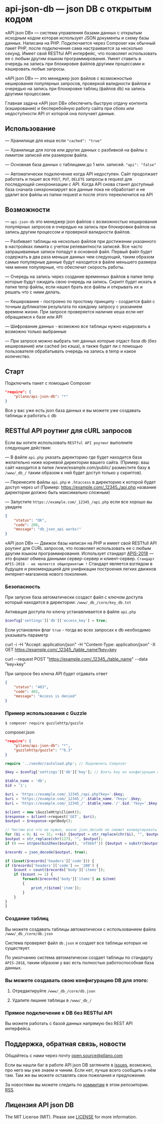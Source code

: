 # api-json-db — json DB с открытым кодом

«API json DB» — система управления базами данных с открытым исходным кодом которая использует JSON документы и схему базы данных. Написана на PHP. Подключается через Composer как обычный пакет PHP, после подключения сама настраивается за несколько секунд. Имеет свой RESTful API интерфейс, что позволяет использовать ее с любым другим языком программирования. Умеет ставить в очередь на запись при блокировке файлов другими процессами и кэшировать любые запросы.

«API json DB» — это менеджер json файлов с возможностью кеширования популярных запросов, проверкой валидности файлов и очередью на запись при блокировке таблиц (файлов db) на запись другими процессами.

Главная задача «API json DB» обеспечить быструю отдачу контента (кэширование) и бесперебойную работу сайта при сбоях или недоступности API от которой она получает данные.

## Использование 

— Хранилище для кеша если `"cached": "true"`

— Хранилище для логов или других данных с разбивкой на файлы с лимитом записей или размером файла.

— Основная база данных с таблицами до 1 млн. записей. `"api": "false"`

— Автоматически подключение когда API недоступен. Сайт продолжает работать и пишет все `POST`, `PUT`, `DELETE` запросы в request для последующей синхронизации с API. Когда API снова станет доступный база сначала синхронизирует все данные пока не обработает и не удалит все файлы из папки request и после этого переключится на API

## Возможности

— `api-json-db` это менеджер json файлов с возможностью кеширования популярных запросов и очередью на запись при блокировки файлов на запись другим процессом и проверкой валидности файлов.

— Разбивает таблицы на несколько файлов при достижении указанного в настройках лимита с учетом релевантности записей. Все часто запрашиваемые записи попадут в основной файл. Первый файл будет содержать в два раза меньше данных чем следующий, таким образом самые популярные данные будут находится в файле меньшего размера чем менее популярные, что обеспечит скорость работы.

— Очередь на запись через создание временных файлов в папке temp которые будут ожидать свою очередь на запись. Скрипт будет искать в папке temp файлы, если нашел брать все файлы и открывать их и решать что с ними делать.

— Кеширование - построено по простому принципу - создается файл с точным дубликатом результата по каждому запросу с указанием времени жизни. При запросе проверяется наличие кеша если нет обращаемся к базе или API

— Шифрование данных - возможно все таблицы нужно кодировать а возможно только выбранные

— При запросе можно выбрать тип данных которые отдаст база db (без кеширования) или cached (из кэша), а также будет ли с помощью пользователя обрабатывать очередь на запись в temp и какое количество.

## Старт
Подключить пакет с помощью Composer

```json
"require": {
	"pllano/api-json-db": "*"
}
```

Все у вас уже есть json база данных и вы можете уже создавать таблицы и работать с db

## RESTful API роутинг для cURL запросов

Если вы хотите использовать `RESTful API роутинг` выполните следующие действия:

— В файле `api.php` указать директорию где будет находится база желательно ниже корневой директории вашего сайта. (Пример: ваш сайт находится в папке /www/example.com/public/ разместите базу в `/www/_db_/` таким образом к ней будет доступ только у скриптов). 

— Перенесите файлы `api.php` и `.htaccess` в директорию к которой будет доступ через url (Пример: https://example.com/_12345_/api.php название директории должно быть максимально сложным)

— Запустите `https://example.com/_12345_/api.php` если все хорошо вы увидите

```json
{
    "status": "OK",
    "code": 200,
    "message": "db_json_api works!"
}
```
 
«API json DB» — Движок базы написан на PHP и имеет свой RESTfull API роутинг для CURL запросов, что позволяет использовать ее с любым другим языком программирования. Использует стандарт [APIS-2018](https://github.com/pllano/APIS-2018/) — это формат обмена данными сервер-сервер и клиент-сервер. `Стандарт APIS-2018 - не является общепринятым !` Стандарт является взглядом в будущее и рекомендацией для унификации построения легких движков интернет-магазинов нового поколения.

### Безопасность

При запуске база автоматически создаст файл с ключом доступа который находится в директории: `/www/_db_/core/key_db.txt`

Активация доступа по ключу устанавливается в файле `api.php`

```php
$config['settings']['db']['access_key'] = true;
```

Если установлен флаг `true` - тогда во всех запросах к db необходимо указывать параметр

curl -i -H "Accept: application/json" -H "Content-Type: application/json" -X GET https://example.com/_12345_/table_name?key=key

curl --request POST "https://example.com/_12345_/table_name" --data "key=key"

При запросе без ключа API будет отдавать ответ

```json
{
    "status": "403",
    "code": 403,
    "message": "Access is denied"
}
```

### Пример использования с Guzzle

```
$ composer require guzzlehttp/guzzle
```
composer.json
``` json
"require": {
	"pllano/api-json-db": "*",
	"guzzlehttp/guzzle": "^6.3"
}
```

``` php	
require '../vendor/autoload.php'; // Подключить Composer

$key = $config['settings']['db']['key']; // Взять key из конфигурации api.php

$table_name = 'db';
$id = '1';

$uri = 'https://example.com/_12345_/api.php?key='.$key;
$uri = 'https://example.com/_12345_/'.$table_name.'?key='.$key;
$uri = 'https://example.com/_12345_/'.$table_name.'/'.$id.'?key='.$key;

$client = new \GuzzleHttp\Client();
$response = $client->request('GET', $uri);
$output = $response->getBody();

// Чистим все что не нужно, иначе json_decode не сможет конвертировать json в массив
for ($i = 0; $i <= 31; ++$i) {$output = str_replace(chr($i), "", $output);}
$output = str_replace(chr(127), "", $output);
if (0 === strpos(bin2hex($output), 'efbbbf')) {$output = substr($output, 3);}

$records = json_decode($output, true);

if (isset($records['headers']['code'])) {
if ($records['headers']['code'] == '200') {
	$count = count($records['body']['items']);
	if ($count >= 1) {
		foreach($records['body']['items'] as $item)
		{
			print_r($item['item']);
		}
	}
}
}
```

### Создание таблиц

Вы можете создавать таблицы автоматически с использованием файла `/www/_db_/core/db.json`

Система проверяет файл `db.json` и создает все таблицы которых не существует.

По умолчанию система автоматически создает таблицы по стандарту `APIS-2018`, таким образом у вас есть полностью работоспособная база данных.

### Вы можете создавать свою конфигурацию DB для этого:

1. Отредактируйте `/www/_db_/core/db.json`

2. Удалите лишние таблицы в `/www/_db_/`

### Прямое подключение к DB без RESTful API

Вы можете работать с базой данных напрямую без REST API интерфейса.

<a name="feedback"></a>
## Поддержка, обратная связь, новости

Общайтесь с нами через почту open.source@pllano.com

Если вы нашли баг в работе API json DB загляните в
[issues](https://github.com/pllano/api-json-db/issues), возможно, про него мы уже знаем и
чиним. Если нет, лучше всего сообщить о нём там. Там же вы можете оставлять свои
пожелания и предложения.

За новостями вы можете следить по
[коммитам](https://github.com/pllano/api-json-db/commits/master) в этом репозитории.
[RSS](https://github.com/pllano/api-json-db/commits/master.atom).

Лицензия API json DB
-------

The MIT License (MIT). Please see [LICENSE](LICENSE.md) for more information.

